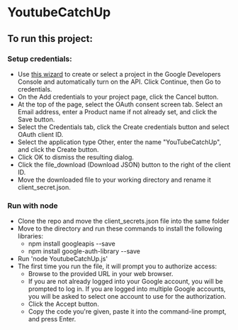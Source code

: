 # YoutubeCatchUp

## To run this project:

### Setup credentials:
- Use [this wizard](https://console.developers.google.com/flows/enableapi?apiid=youtube) to create or select a project in the Google Developers Console and automatically turn on the API. Click Continue, then Go to credentials.
- On the Add credentials to your project page, click the Cancel button.
- At the top of the page, select the OAuth consent screen tab. Select an Email address, enter a Product name if not already set, and click the Save button.
- Select the Credentials tab, click the Create credentials button and select OAuth client ID.
- Select the application type Other, enter the name "YouTubeCatchUp", and click the Create button.
- Click OK to dismiss the resulting dialog.
- Click the file_download (Download JSON) button to the right of the client ID.
- Move the downloaded file to your working directory and rename it client_secret.json.

### Run with node
- Clone the repo and move the client_secrets.json file into the same folder
- Move to the directory and run these commands to install the following libraries:
    - npm install googleapis --save
    - npm install google-auth-library --save
- Run 'node YoutubeCatchUp.js'
- The first time you run the file, it will prompt you to authorize access:
    - Browse to the provided URL in your web browser.
    - If you are not already logged into your Google account, you will be prompted to log in. If you are logged into multiple Google accounts, you will be asked to select one account to use for the authorization.
    - Click the Accept button.
    - Copy the code you're given, paste it into the command-line prompt, and press Enter.
